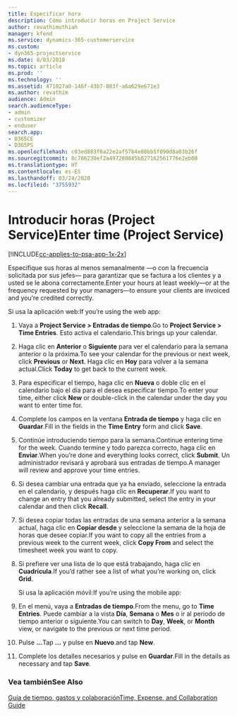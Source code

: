 ```yaml
---
title: Especificar hora
description: Cómo introducir horas en Project Service
author: revathimuthiah
manager: kfend
ms.service: dynamics-365-customerservice
ms.custom:
- dyn365-projectservice
ms.date: 8/03/2018
ms.topic: article
ms.prod: ''
ms.technology: ''
ms.assetid: 471027a0-146f-43b7-883f-a6a629e671e3
ms.author: revathim
audience: Admin
search.audienceType:
- admin
- customizer
- enduser
search.app:
- D365CE
- D365PS
ms.openlocfilehash: c03ed883f0a22e2af57b4e08bb5f090d8a03b26f
ms.sourcegitcommit: 8c786230ef2a497280885b827162561776e2eb00
ms.translationtype: HT
ms.contentlocale: es-ES
ms.lasthandoff: 03/24/2020
ms.locfileid: "3755932"
---
```

# <a name="enter-time-project-service"></a><span data-ttu-id="8ce44-103">Introducir horas (Project Service)</span><span class="sxs-lookup"><span data-stu-id="8ce44-103">Enter time (Project Service)</span></span>

[!INCLUDE[cc-applies-to-psa-app-1x-2x](../includes/cc-applies-to-psa-app-1x-2x.md)]

<span data-ttu-id="8ce44-104">Especifique sus horas al menos semanalmente —o con la frecuencia solicitada por sus jefes— para garantizar que se factura a los clientes y a usted se le abona correctamente.</span><span class="sxs-lookup"><span data-stu-id="8ce44-104">Enter your hours at least weekly—or at the frequency requested by your managers—to ensure your clients are invoiced and you’re credited correctly.</span></span>  
  
 <span data-ttu-id="8ce44-105">Si usa la aplicación web:</span><span class="sxs-lookup"><span data-stu-id="8ce44-105">If you’re using the web app:</span></span>  
  
1. <span data-ttu-id="8ce44-106">Vaya a **Project Service > Entradas de tiempo**.</span><span class="sxs-lookup"><span data-stu-id="8ce44-106">Go to **Project Service > Time Entries**.</span></span> <span data-ttu-id="8ce44-107">Esto activa el calendario.</span><span class="sxs-lookup"><span data-stu-id="8ce44-107">This brings up your calendar.</span></span>  
  
2. <span data-ttu-id="8ce44-108">Haga clic en **Anterior** o **Siguiente** para ver el calendario para la semana anterior o la próxima.</span><span class="sxs-lookup"><span data-stu-id="8ce44-108">To see your calendar for the previous or next week, click **Previous** or **Next**.</span></span> <span data-ttu-id="8ce44-109">Haga clic en **Hoy** para volver a la semana actual.</span><span class="sxs-lookup"><span data-stu-id="8ce44-109">Click **Today** to get back to the current week.</span></span>  
  
3. <span data-ttu-id="8ce44-110">Para especificar el tiempo, haga clic en **Nueva** o doble clic en el calendario bajo el día para el desea especificar tiempo.</span><span class="sxs-lookup"><span data-stu-id="8ce44-110">To enter your time, either click **New** or double-click in the calendar under the day you want to enter time for.</span></span>  
  
4. <span data-ttu-id="8ce44-111">Complete los campos en la ventana **Entrada de tiempo** y haga clic en **Guardar**.</span><span class="sxs-lookup"><span data-stu-id="8ce44-111">Fill in the fields in the **Time Entry** form and click **Save**.</span></span>  
  
5. <span data-ttu-id="8ce44-112">Continúe introduciendo tiempo para la semana.</span><span class="sxs-lookup"><span data-stu-id="8ce44-112">Continue entering time for the week.</span></span> <span data-ttu-id="8ce44-113">Cuando termine y todo parezca correcto, haga clic en **Enviar**.</span><span class="sxs-lookup"><span data-stu-id="8ce44-113">When you’re done and everything looks correct, click **Submit**.</span></span> <span data-ttu-id="8ce44-114">Un administrador revisará y aprobará sus entradas de tiempo.</span><span class="sxs-lookup"><span data-stu-id="8ce44-114">A manager will review and approve your time entries.</span></span>  
  
6. <span data-ttu-id="8ce44-115">Si desea cambiar una entrada que ya ha enviado, seleccione la entrada en el calendario, y después haga clic en **Recuperar**.</span><span class="sxs-lookup"><span data-stu-id="8ce44-115">If you want to change an entry that you already submitted, select the entry in your calendar and then click **Recall**.</span></span>  
  
7. <span data-ttu-id="8ce44-116">Si desea copiar todas las entradas de una semana anterior a la semana actual, haga clic en **Copiar desde** y seleccione la semana de la hoja de horas que desee copiar.</span><span class="sxs-lookup"><span data-stu-id="8ce44-116">If you want to copy all the entries from a previous week to the current week, click **Copy From** and select the timesheet week you want to copy.</span></span>  
  
8. <span data-ttu-id="8ce44-117">Si prefiere ver una lista de lo que está trabajando, haga clic en **Cuadrícula**.</span><span class="sxs-lookup"><span data-stu-id="8ce44-117">If you’d rather see a list of what you’re working on, click **Grid**.</span></span>  
  
   <span data-ttu-id="8ce44-118">Si usa la aplicación móvil:</span><span class="sxs-lookup"><span data-stu-id="8ce44-118">If you’re using the mobile app:</span></span>  
  
9. <span data-ttu-id="8ce44-119">En el menú, vaya a **Entradas de tiempo**.</span><span class="sxs-lookup"><span data-stu-id="8ce44-119">From the menu, go to **Time Entries**.</span></span>     <span data-ttu-id="8ce44-120">Puede cambiar a la vista **Día**, **Semana** o **Mes** o ir al período de tiempo anterior o siguiente.</span><span class="sxs-lookup"><span data-stu-id="8ce44-120">You can switch to **Day**, **Week**, or **Month** view, or navigate to the previous or next time period.</span></span>  
  
10. <span data-ttu-id="8ce44-121">Pulse **...**</span><span class="sxs-lookup"><span data-stu-id="8ce44-121">Tap **…**</span></span> <span data-ttu-id="8ce44-122">y pulse en **Nuevo**.</span><span class="sxs-lookup"><span data-stu-id="8ce44-122">and tap **New**.</span></span>  
  
11. <span data-ttu-id="8ce44-123">Complete los detalles necesarios y pulse en **Guardar**.</span><span class="sxs-lookup"><span data-stu-id="8ce44-123">Fill in the details as necessary and tap **Save**.</span></span>  
  
### <a name="see-also"></a><span data-ttu-id="8ce44-124">Vea también</span><span class="sxs-lookup"><span data-stu-id="8ce44-124">See Also</span></span>  
 [<span data-ttu-id="8ce44-125">Guía de tiempo, gastos y colaboración</span><span class="sxs-lookup"><span data-stu-id="8ce44-125">Time, Expense, and Collaboration Guide</span></span>](../project-service/time-expense-collaboration-guide.md)
